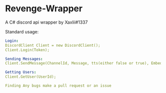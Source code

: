 # Revenge-Wrapper
A C# discord api wrapper by Xaxlii#1337

Standard usage:

```yaml
Login:
DiscordClient Client = new DiscordClient();
Client.Login(Token);

Sending Messages:
Client.SendMessage(ChannelId, Message, tts(either false or true), Embed);

Getting Users:
Client.GetUser(UserId);

Finding Any bugs make a pull request or an issue
